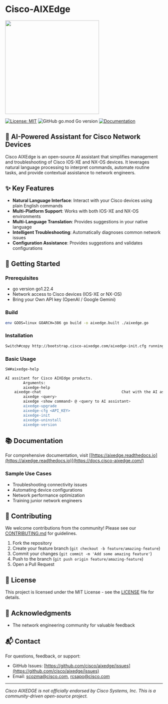 # Cisco-AIXEdge

<img src="https://github.com/user-attachments/assets/3ad32655-d8e6-47ba-9bf8-0c3f2564912b" width="300" height="300">

[![License: MIT](https://img.shields.io/badge/License-MIT-yellow.svg)](https://opensource.org/licenses/MIT)
![GitHub go.mod Go version](https://img.shields.io/github/go-mod/go-version/Cisco-AIXEdge/Cisco-AIXEdge)
[![Documentation](https://img.shields.io/badge/docs-latest-brightgreen.svg)](https://aixedge.readthedocs.io)

## 🤖 AI-Powered Assistant for Cisco Network Devices

Cisco AIXEdge is an open-source AI assistant that simplifies management and troubleshooting of Cisco IOS-XE and NX-OS devices. It leverages natural language processing to interpret commands, automate routine tasks, and provide contextual assistance to network engineers.

## ✨ Key Features

- **Natural Language Interface**: Interact with your Cisco devices using plain English commands
- **Multi-Platform Support**: Works with both IOS-XE and NX-OS environments
- **Multi-Language Translation**: Provides suggestions in your native language
- **Intelligent Troubleshooting**: Automatically diagnoses common network issues
- **Configuration Assistance**: Provides suggestions and validates configurations

## 🚀 Getting Started

### Prerequisites

- go version go1.22.4
- Network access to Cisco devices (IOS-XE or NX-OS)
- Bring your Own API key (OpenAI / Google Gemini)

### Build 
``` bash
env GOOS=linux GOARCH=386 go build -o aixedge.built ./aixedge.go
```

### Installation

```bash
Switch#copy http://bootstrap.cisco-aixedge.com/aixedge-init.cfg running-config
```

### Basic Usage

```bash
SW#aixedge-help

AI assitant for Cisco AIXEdge products.
        Arguments:
        aixedge-help                                                                    Presents options to run AI assistant
	aixedge-chat									Chat with the AI assitant
        aixedge <query>                                                                 Queries adressed to AI Assistant
        aixedge <show command> @ <query to AI assistant>                                AI Assistant helps with command's output
        aixedge-upgrade                                                                 Upgrades the AI Assistant to the latest version
        aixedge-cfg <API_KEY>                                                           Initial config of the script; Adds the OpenAI API key;
        aixedge-init                                                                    Initialization of AI assistant
        aixedge-uninstall                                                               Uninstall the AI assistant
        aixedge-version                                                                 Shows installed version
```

## 📚 Documentation

For comprehensive documentation, visit [[https://aixedge.readthedocs.io](https://aixedge.readthedocs.io)](https://docs.cisco-aixedge.com/)

### Sample Use Cases

- Troubleshooting connectivity issues
- Automating device configurations
- Network performance optimization
- Training junior network engineers

## 🤝 Contributing

We welcome contributions from the community! Please see our [CONTRIBUTING.md](CONTRIBUTING.md) for guidelines.

1. Fork the repository
2. Create your feature branch (`git checkout -b feature/amazing-feature`)
3. Commit your changes (`git commit -m 'Add some amazing feature'`)
4. Push to the branch (`git push origin feature/amazing-feature`)
5. Open a Pull Request
      
## 📜 License

This project is licensed under the MIT License - see the [LICENSE](LICENSE) file for details.

## 🙏 Acknowledgments
- The network engineering community for valuable feedback

## 📬 Contact

For questions, feedback, or support:
- GitHub Issues: [https://github.com/cisco/aixedge/issues](https://github.com/cisco/aixedge/issues)
- Email: scozma@cisco.com, rcsapo@cisco.com

---

*Cisco AIXEDGE is not officially endorsed by Cisco Systems, Inc. This is a community-driven open-source project.*
